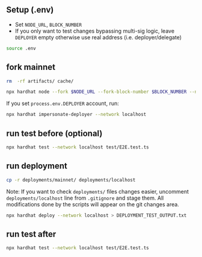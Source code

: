## Setup (.env)

- Set `NODE_URL`, `BLOCK_NUMBER`
- If you only want to test changes bypassing multi-sig logic, leave `DEPLOYER` empty otherwise use real address (i.e. deployer/delegate)

```sh
source .env
```

## fork mainnet

```sh
rm  -rf artifacts/ cache/

npx hardhat node --fork $NODE_URL --fork-block-number $BLOCK_NUMBER --no-deploy
```

If you set `process.env.DEPLOYER` account, run:

```sh
npx hardhat impersonate-deployer --network localhost
```

## run test before (optional)

```sh
npx hardhat test --network localhost test/E2E.test.ts
```

## run deployment

```sh
cp -r deployments/mainnet/ deployments/localhost
```

Note: If you want to check `deployments/` files changes easier, uncomment `deployments/localhost` line from `.gitignore` and stage them.
All modifications done by the scripts will appear on the git changes area.

```sh
npx hardhat deploy --network localhost > DEPLOYMENT_TEST_OUTPUT.txt
```

## run test after

```sh
npx hardhat test --network localhost test/E2E.test.ts
```
